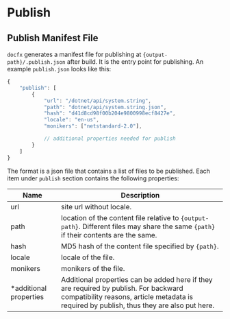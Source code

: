 # Publish

## Publish Manifest File

`docfx` generates a manifest file for publishing at `{output-path}/.publish.json` after build. It is the entry point for publishing. An example `publish.json` looks like this:

```javascript
{
    "publish": [
        {
            "url": "/dotnet/api/system.string",
            "path": "dotnet/api/system.string.json",
            "hash": "d41d8cd98f00b204e9800998ecf8427e",
            "locale": "en-us",
            "monikers": ["netstandard-2.0"],

            // additional properties needed for publish
        }
    ]
}
```

The format is a json file that contains a list of files to be published. Each item under `publish` section contains the following properties:

Name        | Description
------------|-----------------
url         | site url without locale.
path        | location of the content file relative to `{output-path}`. Different files may share the same `{path}` if their contents are the same.
hash        | MD5 hash of the content file specified by `{path}`.
locale      | locale of the file.
monikers    | monikers of the file.
*additional properties | Additional properties can be added here if they are required by publish. For backward compatibility reasons, article metadata is required by publish, thus they are also put here.
